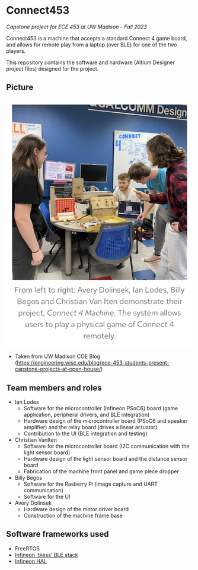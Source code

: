 # Connect453
*Capstone project for ECE 453 at UW Madison - Fall 2023*

Connect453 is a machine that accepts a standard Connect 4 game board, and allows for remote play from a laptop (over BLE) for one of the two players.

This repository contains the software and hardware (Altium Designer project files) designed for the project.

## Picture
![](images/connect453_coe_blog.jpeg)
- Taken from UW Madison COE Blog (https://engineering.wisc.edu/blog/ece-453-students-present-capstone-projects-at-open-house/)

## Team members and roles
- Ian Lodes
    - Software for the microcontroller (Infineon PSoC6) board (game application, peripheral drivers, and BLE integration) 
    - Hardware design of the microcontroller board (PSoC6 and speaker amplifier) and the relay board (drives a linear actuator)
    - Contribution to the UI (BLE integration and testing)
- Christian VanIten
    - Software for the microcontroller board (I2C communication with the light sensor board)
    - Hardware design of the light sensor board and the distance sensor board
    - Fabrication of the machine front panel and game piece dropper
- Billy Begos
    - Software for the Rasberry Pi (image capture and UART communication)
    - Software for the UI
- Avery Dolinsek
    - Hardware design of the motor driver board
    - Construction of the machine frame base

## Software frameworks used
- FreeRTOS
- [Infineon 'bless' BLE stack](https://github.com/Infineon/bless)
- [Infineon HAL](https://github.com/Infineon/mtb-hal-cat1)


